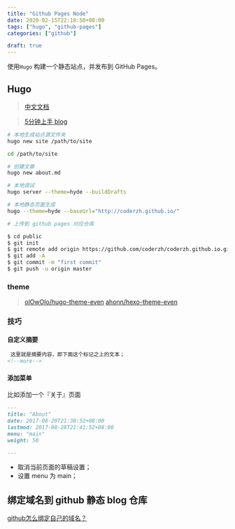```yaml
---
title: "Github Pages Node"
date: 2020-02-15T22:18:50+08:00
tags: ["hugo", "github-pages"]
categories: ["github"]

draft: true
---
```


使用`Hugo` 构建一个静态站点，并发布到 GitHub Pages。
<!--more-->

## Hugo

> [ 中文文档](https://www.gohugo.org/doc/)

> [5分钟上手 blog](https://www.gohugo.org/)

```bash
# 本地生成站点源文件夹
hugo new site /path/to/site

cd /path/to/site

# 创建文章
hugo new about.md

# 本地调试
hugo server --theme=hyde --buildDrafts

# 本地静态页面生成
hugo --theme=hyde --baseUrl="http://coderzh.github.io/"

# 上传到 github pages 对应仓库

$ cd public
$ git init
$ git remote add origin https://github.com/coderzh/coderzh.github.io.git
$ git add -A
$ git commit -m "first commit"
$ git push -u origin master
```


### theme

> [olOwOlo/hugo-theme-even](https://github.com/olOwOlo/hugo-theme-even/blob/master/README-zh.md)
> [ahonn/hexo-theme-even](https://github.com/ahonn/hexo-theme-even/wiki)

### 技巧

#### 自定义摘要

```md
 这里就是摘要内容，即下面这个标记之上的文本；
<!--more-->
```

#### 添加菜单

比如添加一个『关于』页面

```md
---
title: "About"
date: 2017-08-20T21:38:52+08:00
lastmod: 2017-08-28T21:41:52+08:00
menu: "main"
weight: 50

---
```

+ 取消当前页面的草稿设置；
+ 设置 menu 为 main；

## 绑定域名到 github 静态 blog 仓库

[github怎么绑定自己的域名？](https://www.zhihu.com/question/31377141)
